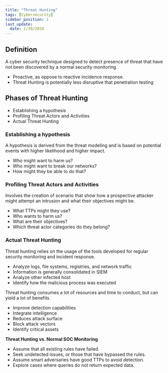```yaml
---
title: "Threat Hunting"
tags: [Cybersecurity]
sidebar_position: 1
last_update:
  date: 1/30/2024
---
```



## Definition 

A cyber security technique designed to detect presence of threat that have not been discovered by a normal security monitoring.

- Proactive, as oppose to reactive incidence response.
- Threat Hunting is potentially less disruptive that penetration testing

## Phases of Threat Hunting

- Establishing a hypothesis
- Profiling Threat Actors and Activities
- Actual Threat Hunting  

### Establishing a hypothesis

A hypothesis is derived from the threat modeling and is based on potential events with higher likelihood and higher impact.

- Who might want to harm us?
- Who might want to break our networks?
- How might they be able to do that?

### Profiling Threat Actors and Activities

Involves the creation of scenario that show how a prospective attacker might attempt an intrusion and what their objectives might be.

- What TTPs might they use? 
- Who wants to harm us?
- What are their objectives?
- Which threat actor categories do they belong?

###  Actual Threat Hunting 

Threat hunting relies on the usage of the tools developed for regular security monitoring and incident response.

- Analyze logs, file systems, registries, and network traffic
- Information is generally consolidated in SIEM
- Analyze other infected host
- Identify how the malicious process was executed

Threat hunting consumes a lot of resources and time to conduct, but can yield a lot of benefits.

- Improve detection capabilities
- Integrate intelligence
- Reduces attack surface
- Block attack vectors
- Identify critical assets

**Threat Hunting vs. Normal SOC Monitoring**

- Assume that all existing rules have failed.
- Seek undetected issues, or those that have bypassed the rules.
- Assume smart adversaries have good TTPs to avoid detection.
- Explore cases where queries do not return expected data.




